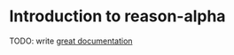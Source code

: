 # Introduction to reason-alpha

TODO: write [great documentation](http://jacobian.org/writing/what-to-write/)
